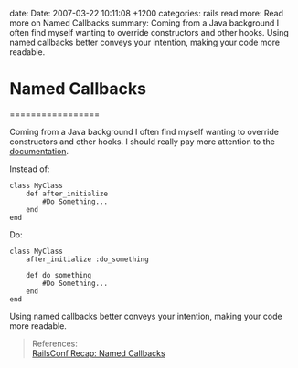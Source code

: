 date: Date: 2007-03-22 10:11:08 +1200
categories: rails
read more: Read more on Named Callbacks
summary: Coming from a Java background I often find myself wanting to override constructors and other hooks. Using named callbacks better conveys your intention, making your code more readable.

# Named Callbacks
=================

Coming from a Java background I often find myself wanting to override constructors and other hooks. I should really pay more attention to the [documentation](http://www.fishpond.co.nz/product_info.php?ref=2324&id=9781934356166&affiliate_banner_id=1).

Instead of:

	class MyClass
		def after_initialize
			#Do Something...
		end
	end

Do:

	class MyClass
		after_initialize :do_something

		def do_something
			#Do Something...
		end
	end

Using named callbacks better conveys your intention, making your code more readable.

> References:  
> [RailsConf Recap: Named Callbacks](http://www.therailsway.com/2007/6/7/railsconf-recap-named-callbacks)
